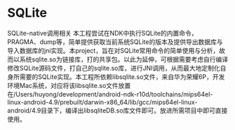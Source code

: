 # SQLite
SQLite-native调用相关
本工程尝试在NDK中执行SQLite的内置命令，PRAGMA、dump等，简单提供获取当前系统SQLite的版本及提供导出数据库与导入数据库的jni实现。本project，旨在对SQLite常用命令的简单使用与分析，故而以系统sqlite.so为链接库，打的共享包。以此为延伸，可根据需要考虑自行编译修改SQLite源码文件，打自己的sqlite.so库，进行JNI调用，从而最大地定制化自身所需要的SQLite实现。本工程所依赖libsqlite.so文件，来自华为荣耀6P，开发环境Mac系统，对应将该libsqlite.so文件放置在/Users/huyong/development/android-ndk-r10d/toolchains/mips64el-linux-android-4.9/prebuilt/darwin-x86_64/lib/gcc/mips64el-linux-android/4.9目录下，编译出libsqliteDB.so库文件即可。放进所需项目中即可直接使用。
